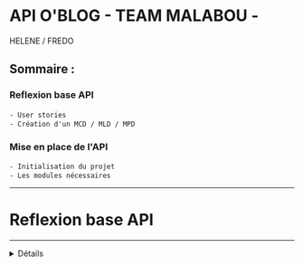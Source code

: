 # API O'BLOG - TEAM MALABOU - 
HELENE / FREDO

## Sommaire :

 ### Reflexion base API
    - User stories
    - Création d'un MCD / MLD / MPD
  
  ### Mise en place de l'API
    - Initialisation du projet 
    - Les modules nécessaires


---
# Reflexion base API
---

<details>
<summary>Détails</summary>
<br>


## User Stories
|        En tant que        |Je veux pouvoir |Dans le but de|
|----------------|-------------------------------|-----------------------------|
||--||--|
|Visiteur|   Accéder au site    |Visualiser le contenu du site            |
|Visiteur|   Accéder à un article    |Visualiser le contenu de l'article            |
||--||--|
|Utilisateur| Accéder à un article |Visualiser le contenu de l'article|
|Utilisateur|Créer un article | Rajouter un article à mon blog|
|Utilisateur|Modifier un article|Mettre à jour mon article|
|Utilisateur|Supprimer un article| detruire l'article|
||--||--|
|Utilisateur|Créer une catégorie | Rajouter une catégorie à mon blog|
|Utilisateur|Modifier une catégorie|Mettre à jour la catégorie|
|Utilisateur|Supprimer une catégorie| detruire la catégorie|

### MCD

Voici le *Modèle Conceptuel de Données*.

Structure des entités et associations faites avec [Mocodo](http://mocodo.wingi.net/)

```
BELONGS TO, 11 ARTICLE, 0N CATEGORY
CATEGORY: code_category, route, label

ARTICLE: code_article, slug, title, excerpt, content
:
```

![Mcd](./docs/img/mcd.jpg)

Une catégorie peut contenir plusieurs articles mais un article ne possède qu'une catégorie.
### MLD

Ci-dessous le *Modèle Logique de Données*

```js
CATEGORY ( category_id, route, label )
ARTICLE ( article_id, slug, title, excerpt, content, #category_id )
```

### MPD

Pour le *Modèle Physique de Données*, nous avons utilisé PgAdmin4 pour établir les liens entre nos tables.

![MPD](./docs/img/MPD_oblog.JPG)

</details>